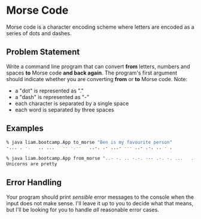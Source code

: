 # Morse Code

Morse code is a character encoding scheme where letters are encoded as a series of dots and dashes.

## Problem Statement

Write a command line program that can convert **from** letters, numbers and spaces **to** Morse code **and back again**. The program's first argument should indicate whether you are converting **from** or **to** Morse code. Note:

- a "dot" is represented as "."
- a "dash" is represented as "-"
- each character is separated by a single space
- each word is separated by three spaces

## Examples

```bash
% java liam.bootcamp.App to_morse "Ben is my favourite person"
-... . -.   .. ...   -- -.--   ..-. .- ...- --- ..- .-. .. - .
```

```bash
% java liam.bootcamp.App from_morse "..- -. .. -.-. --- .-. -. ...   .- .-. .   .--. .-. . - - -.--"
Unicorns are pretty
```

## Error Handling

Your program should print *sensible* error messages to the console when the input does not make sense. I'll leave it up to you to decide what that means, but I'll be looking for you to handle *all* reasonable error cases.

